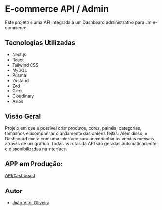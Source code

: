 # E-commerce API / Admin

Este projeto é uma API integrada à um Dashboard administrativo para um e-commerce.

## Tecnologias Utilizadas

- Next.js
- React
- Tailwind CSS
- MySQL
- Prisma
- Zustand
- Zod
- Clerk
- Cloudinary
- Axios

## Visão Geral

Projeto em que é possível criar produtos, cores, painéis, categorias, tamanhos e acompanhar o andamento das ordens feitas. Além disso, o Dashboard conta com uma interface para acompanhar as vendas mensais através de um gráfico.
Todas as rotas da API são geradas automaticamente e disponibilizadas na interface.

## APP em Produção:

[API/Dashboard]((https://ecommerce-admin-x3bc.vercel.app/d96b9656-cb1e-4865-9e5a-feb81d098175)) 

## Autor

- [João Vitor Oliveira](http://www.linkedin.com/in/joaovitorwoliveira) 
